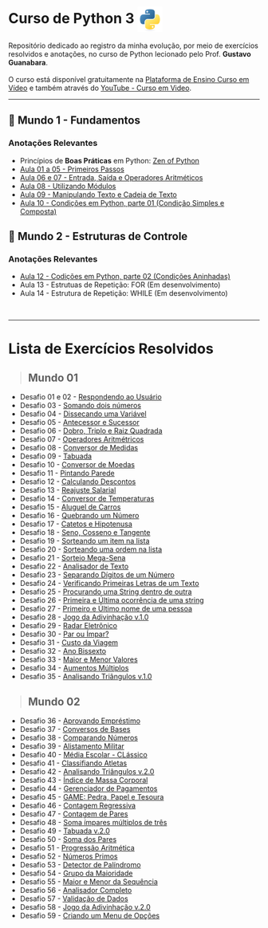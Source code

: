 # Curso de Python 3 <img src="https://raw.githubusercontent.com/devicons/devicon/master/icons/python/python-original.svg" alt="python" min-width="50px" max-width="50px" width="50px" align="center">

Repositório dedicado ao registro da minha evolução, por meio de exercícios resolvidos e anotações, no curso de Python lecionado pelo Prof. **Gustavo Guanabara**.<br>  
O curso está disponível gratuitamente na [Plataforma de Ensino Curso em Vídeo](https://www.cursoemvideo.com/cursos/) e também através do [YouTube - Curso em Video](https://www.youtube.com/@CursoemVideo).

---

## 📁 Mundo 1 - Fundamentos

### Anotações Relevantes

* Princípios de **Boas Práticas** em Python: [Zen of Python](Mundo_01/Zen_of_Python.md)
* [Aula 01 a 05 - Primeiros Passos](Mundo_01/Aulas_01_a_05_Primeiros_Passos/Anotações_Aula_01_05.md)
* [Aula 06 e 07 - Entrada, Saída e Operadores Aritméticos](Mundo_01/Aulas_06_e_07_Entrada_Saida_Operadores/Anotações_Aulas_06_07.md)
* [Aula 08 - Utilizando Módulos](Mundo_01/Aula_08_Utilizando_Modulos/Anotacoes_Aula_08.md)
* [Aula 09 - Manipulando Texto e Cadeia de Texto](Mundo_01/Aula_09_Manipulando_Texto/Anotacoes_Aula_09.md) 
* [Aula 10 - Condições em Python, parte 01 (Condição Simples e Composta)](Mundo_01/Aula_10_Condicoes_Parte1/Anotacoes_Aula_10.md)

## 📁 Mundo 2 - Estruturas de Controle

### Anotações Relevantes

* [Aula 12 - Codições em Python, parte 02 (Condições Aninhadas)](Mundo_02/Aula_12_Condicoes_Parte2/Anotacoes_Aula_12.md)
* Aula 13 - Estrutuas de Repetição: FOR (Em desenvolvimento)
* Aula 14 - Estrutura de Repetição: WHILE (Em desenvolvimento)

<br>

---

# Lista de Exercícios Resolvidos

> ## Mundo 01
* Desafio 01 e 02 - [Respondendo ao Usuário](Mundo_01/Aulas_01_a_05_Primeiros_Passos/Desafio_01_02.py)
* Desafio 03 - [Somando dois números](Mundo_01/Aulas_06_e_07_Entrada_Saida_Operadores/Desafio_03.py)
* Desafio 04 - [Dissecando uma Variável](Mundo_01/Aulas_06_e_07_Entrada_Saida_Operadores/Desafio_04.py)
* Desafio 05 - [Antecessor e Sucessor](Mundo_01/Aulas_06_e_07_Entrada_Saida_Operadores/Desafio_05.py)
* Desafio 06 - [Dobro, Triplo e Raiz Quadrada](Mundo_01/Aulas_06_e_07_Entrada_Saida_Operadores/Desafio_06.py)
* Desafio 07 - [Operadores Aritmétricos](Mundo_01/Aulas_06_e_07_Entrada_Saida_Operadores/Desafio_07.py)
* Desafio 08 - [Conversor de Medidas](Mundo_01/Aulas_06_e_07_Entrada_Saida_Operadores/Desafio_08.py)
* Desafio 09 - [Tabuada](Mundo_01/Aulas_06_e_07_Entrada_Saida_Operadores/Desafio_09.py)
* Desafio 10 - [Conversor de Moedas](Mundo_01/Aulas_06_e_07_Entrada_Saida_Operadores/Desafio_10.py)
* Desafio 11 - [Pintando Parede](Mundo_01/Aulas_06_e_07_Entrada_Saida_Operadores/Desafio_11.py)
* Desafio 12 - [Calculando Descontos](Mundo_01/Aulas_06_e_07_Entrada_Saida_Operadores/Desafio_12.py)
* Desafio 13 - [Reajuste Salarial](Mundo_01/Aulas_06_e_07_Entrada_Saida_Operadores/Desafio_13.py)
* Desafio 14 - [Conversor de Temperaturas](Mundo_01/Aulas_06_e_07_Entrada_Saida_Operadores/Desafio_14.py)
* Desafio 15 - [Aluguel de Carros](Mundo_01/Aulas_06_e_07_Entrada_Saida_Operadores/Desafio_15.py)
* Desafio 16 - [Quebrando um Número](Mundo_01/Aula_08_Utilizando_Modulos/Desafio_16.py)
* Desafio 17 - [Catetos e Hipotenusa](Mundo_01/Aula_08_Utilizando_Modulos/Desafio_17.py)
* Desafio 18 - [Seno, Cosseno e Tangente](Mundo_01/Aula_08_Utilizando_Modulos/Desafio_18.py)
* Desafio 19 - [Sorteando um item na lista](Mundo_01/Aula_08_Utilizando_Modulos/Desafio_19.py)
* Desafio 20 - [Sorteando uma ordem na lista](Mundo_01/Aula_08_Utilizando_Modulos/Desafio_20.py)
* Desafio 21 - [Sorteio Mega-Sena](Mundo_01/Aula_08_Utilizando_Modulos/Desafio_21.py)
* Desafio 22 - [Analisador de Texto](Mundo_01/Aula_09_Manipulando_Texto/Desafio_22.py)
* Desafio 23 - [Separando Dígitos de um Número](Mundo_01/Aula_09_Manipulando_Texto/Desafio_23.py)
* Desafio 24 - [Verificando Primeiras Letras de um Texto](Mundo_01/Aula_09_Manipulando_Texto/Desafio_24.py)
* Desafio 25 - [Procurando uma String dentro de outra](Mundo_01/Aula_09_Manipulando_Texto/Desafio_25.py)
* Desafio 26 - [Primeira e Última ocorrência de uma string](Mundo_01/Aula_09_Manipulando_Texto/Desafio_26.py)
* Desafio 27 - [Primeiro e Último nome de uma pessoa](Mundo_01/Aula_09_Manipulando_Texto/Desafio_27.py)
* Desafio 28 - [Jogo da Adivinhação v.1.0](Mundo_01/Aula_10_Condicoes_Parte1/Desafio_28.py)
* Desafio 29 - [Radar Eletrônico](Mundo_01/Aula_10_Condicoes_Parte1/Desafio_29.py)
* Desafio 30 - [Par ou Ímpar?](Mundo_01/Aula_10_Condicoes_Parte1/Desafio_30.py)
* Desafio 31 - [Custo da Viagem](Mundo_01/Aula_10_Condicoes_Parte1/Desafio_31.py)
* Desafio 32 - [Ano Bissexto](Mundo_01/Aula_10_Condicoes_Parte1/Desafio_32.py)
* Desafio 33 - [Maior e Menor Valores](Mundo_01/Aula_10_Condicoes_Parte1/Desafio_33.py)
* Desafio 34 - [Aumentos Múltiplos](Mundo_01/Aula_10_Condicoes_Parte1/Desafio_34.py)
* Desafio 35 - [Analisando Triângulos v.1.0](Mundo_01/Aula_10_Condicoes_Parte1/Desafio_35.py)

> ## Mundo 02
* Desafio 36 - [Aprovando Empréstimo](Mundo_02/Aula_12_Condicoes_Parte2/Desafio_36.py)
* Desafio 37 - [Conversos de Bases](Mundo_02/Aula_12_Condicoes_Parte2/Desafio_37.py)
* Desafio 38 - [Comparando Números](Mundo_02/Aula_12_Condicoes_Parte2/Desafio_38.py)
* Desafio 39 - [Alistamento Militar](Mundo_02/Aula_12_Condicoes_Parte2/Desafio_39.py)
* Desafio 40 - [Média Escolar - CLássico](Mundo_02/Aula_12_Condicoes_Parte2/Desafio_40.py)
* Desafio 41 - [Classifiando Atletas](Mundo_02/Aula_12_Condicoes_Parte2/Desafio_41.py)
* Desafio 42 - [Analisando Triângulos v.2.0](Mundo_02/Aula_12_Condicoes_Parte2/Desafio_42.py)
* Desafio 43 - [Índice de Massa Corporal](Mundo_02/Aula_12_Condicoes_Parte2/Desafio_43.py)
* Desafio 44 - [Gerenciador de Pagamentos](Mundo_02/Aula_12_Condicoes_Parte2/Desafio_44.py)
* Desafio 45 - [GAME: Pedra, Papel e Tesoura](Mundo_02/Aula_12_Condicoes_Parte2/Desafio_45.py)
* Desafio 46 - [Contagem Regressiva](Mundo_02/Aula_13_Estrutura_Repeticao_FOR/Desafio_46.py)
* Desafio 47 - [Contagem de Pares](Mundo_02/Aula_13_Estrutura_Repeticao_FOR/Desafio_47.py)
* Desafio 48 - [Soma ímpares múltiplos de três](Mundo_02/Aula_13_Estrutura_Repeticao_FOR/Desafio_48.py)
* Desafio 49 - [Tabuada v.2.0](Mundo_02/Aula_13_Estrutura_Repeticao_FOR/Desafio_49.py)
* Desafio 50 - [Soma dos Pares](Mundo_02/Aula_13_Estrutura_Repeticao_FOR/Desafio_50.py)
* Desafio 51 - [Progressão Aritmética](Mundo_02/Aula_13_Estrutura_Repeticao_FOR/Desafio_51.py)
* Desafio 52 - [Números Primos](Mundo_02/Aula_13_Estrutura_Repeticao_FOR/Desafio_52.py)
* Desafio 53 - [Detector de Palíndromo](Mundo_02/Aula_13_Estrutura_Repeticao_FOR/Desafio_53.py)
* Desafio 54 - [Grupo da Maioridade](Mundo_02/Aula_13_Estrutura_Repeticao_FOR/Desafio_54.py)
* Desafio 55 - [Maior e Menor da Sequência](Mundo_02/Aula_13_Estrutura_Repeticao_FOR/Desafio_55.py)
* Desafio 56 - [Analisador Completo](Mundo_02/Aula_13_Estrutura_Repeticao_FOR/Desafio_56.py)
* Desafio 57 - [Validação de Dados](Mundo_02/Aula_14_Estrutura_Repeticao_WHILE/Desafio_57.py)
* Desafio 58 - [Jogo da Adivinhação v.2.0](Mundo_02/Aula_14_Estrutura_Repeticao_WHILE/Desafio_58.py)
* Desafio 59 - [Criando um Menu de Opções](Mundo_02/Aula_14_Estrutura_Repeticao_WHILE/Desafio_59.py)

